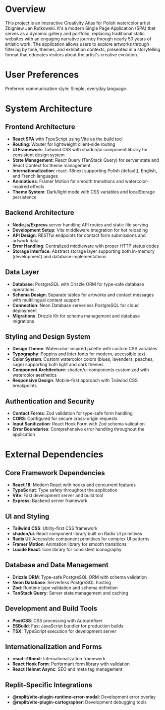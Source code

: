 # Overview

This project is an Interactive Creativity Atlas for Polish watercolor artist Zbigniew Jan Rutkowski. It's a modern Single Page Application (SPA) that serves as a dynamic gallery and portfolio, replacing traditional static websites with an engaging narrative journey through nearly 50 years of artistic work. The application allows users to explore artworks through filtering by time, themes, and exhibition contexts, presented in a storytelling format that educates visitors about the artist's creative evolution.

# User Preferences

Preferred communication style: Simple, everyday language.

# System Architecture

## Frontend Architecture
- **React SPA** with TypeScript using Vite as the build tool
- **Routing**: Wouter for lightweight client-side routing
- **UI Framework**: Tailwind CSS with shadcn/ui component library for consistent design system
- **State Management**: React Query (TanStack Query) for server state and React Context for theme management
- **Internationalization**: react-i18next supporting Polish (default), English, and French languages
- **Animations**: Framer Motion for smooth transitions and watercolor-inspired effects
- **Theme System**: Dark/light mode with CSS variables and localStorage persistence

## Backend Architecture  
- **Node.js/Express** server handling API routes and static file serving
- **Development Setup**: Vite middleware integration for hot reloading
- **API Design**: RESTful endpoints for contact form submissions and artwork data
- **Error Handling**: Centralized middleware with proper HTTP status codes
- **Storage Interface**: Abstract storage layer supporting both in-memory (development) and database implementations

## Data Layer
- **Database**: PostgreSQL with Drizzle ORM for type-safe database operations
- **Schema Design**: Separate tables for artworks and contact messages with multilingual content support
- **Connection**: Neon Database serverless PostgreSQL for cloud deployment
- **Migrations**: Drizzle Kit for schema management and database migrations

## Styling and Design System
- **Design Theme**: Watercolor-inspired palette with custom CSS variables
- **Typography**: Poppins and Inter fonts for modern, accessible text
- **Color System**: Custom watercolor colors (blues, lavenders, peaches, sage) supporting both light and dark themes
- **Component Architecture**: shadcn/ui components customized with watercolor aesthetics
- **Responsive Design**: Mobile-first approach with Tailwind CSS breakpoints

## Authentication and Security
- **Contact Forms**: Zod validation for type-safe form handling
- **CORS**: Configured for secure cross-origin requests
- **Input Sanitization**: React Hook Form with Zod schema validation
- **Error Boundaries**: Comprehensive error handling throughout the application

# External Dependencies

## Core Framework Dependencies
- **React 18**: Modern React with hooks and concurrent features
- **TypeScript**: Type safety throughout the application
- **Vite**: Fast development server and build tool
- **Express**: Backend server framework

## UI and Styling
- **Tailwind CSS**: Utility-first CSS framework
- **shadcn/ui**: React component library built on Radix UI primitives
- **Radix UI**: Accessible component primitives for complex UI patterns
- **Framer Motion**: Animation library for smooth transitions
- **Lucide React**: Icon library for consistent iconography

## Database and Data Management
- **Drizzle ORM**: Type-safe PostgreSQL ORM with schema validation
- **Neon Database**: Serverless PostgreSQL hosting
- **Zod**: Runtime type validation and schema definition
- **TanStack Query**: Server state management and caching

## Development and Build Tools
- **PostCSS**: CSS processing with Autoprefixer
- **ESBuild**: Fast JavaScript bundler for production builds
- **TSX**: TypeScript execution for development server

## Internationalization and Forms
- **react-i18next**: Internationalization framework
- **React Hook Form**: Performant form library with validation
- **React Helmet Async**: SEO and meta tag management

## Replit-Specific Integrations
- **@replit/vite-plugin-runtime-error-modal**: Development error overlay
- **@replit/vite-plugin-cartographer**: Development debugging tools